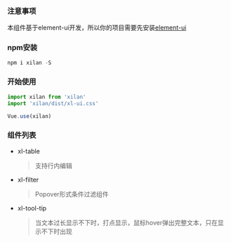 ### 注意事项  
本组件基于element-ui开发，所以你的项目需要先安装[element-ui](https://element.eleme.cn/#/zh-CN/component/installation)
### npm安装
``` js
npm i xilan -S
```
### 开始使用
``` js
import xilan from 'xilan'
import 'xilan/dist/xl-ui.css'

Vue.use(xilan)
```
### 组件列表
+ xl-table  
    >支持行内编辑
+ xl-filter
    >Popover形式条件过滤组件
+ xl-tool-tip
    >当文本过长显示不下时，打点显示，鼠标hover弹出完整文本，只在显示不下时出现

